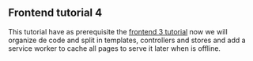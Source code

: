 ## Frontend tutorial 4

This tutorial have as prerequisite the [frontend 3 tutorial](../frontend-3/readme.md) now we will organize de code and split in templates, controllers and stores and add a service worker to cache all pages to serve it later when is offline.



